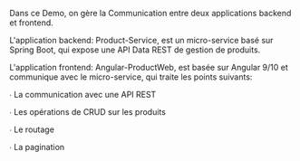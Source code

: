 Dans ce Demo, on gère la Communication entre deux applications backend et frontend.

L'application backend: Product-Service, est un micro-service basé sur Spring Boot, qui expose une API Data REST de gestion de produits.

L'application frontend: Angular-ProductWeb, est basée sur Angular 9/10 et communique avec le micro-service, qui traite les points suivants:

  ∙ La communication avec une API REST
 
  ∙ Les opérations de CRUD sur les produits
  
  ∙ Le routage
  
  ∙ La pagination 
